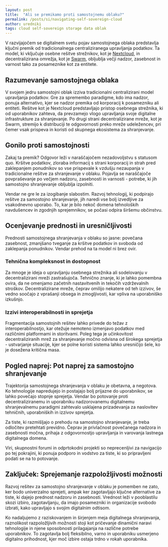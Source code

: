 ```yaml
---
layout: post
title:  "Ali se premikamo proti samostojnemu oblaku?"
permalink: /posts/si/navigating-self-sovereign-cloud
author: uredniki
tags: cloud self-sovereign storage data oblak
---
```


V razvijajočem se digitalnem svetu pojav samostojnega oblaka predstavlja ključni premik od tradicionalnega centraliziranega upravljanja podatkov. Ta model, ki vključuje osebne rešitve strežnikov, kot je [Nextcloud](https://nextcloud.com/), in decentralizirana omrežja, kot je [Swarm](https://www.ethswarm.org/), obljublja večji nadzor, zasebnost in varnost tako za posameznike kot za entitete.

## Razumevanje samostojnega oblaka

V svojem jedru samostojni oblak izziva tradicionalni centralizirani model upravljanja podatkov. Gre za spremembo paradigme, kdo ima nadzor, ponuja alternativo, kjer se nadzor premika od korporacij k posamezniku ali entiteti. Rešitve kot je Nextcloud predstavljajo pristop osebnega strežnika, ki od uporabnikov zahteva, da prevzamejo vlogo upravljanja svoje digitalne infrastrukture za shranjevanje. Po drugi strani decentralizirane mreže, kot je Swarm, stremijo k distribuciji te odgovornosti preko mreže udeležencev, pri čemer vsak prispeva in koristi od skupnega ekosistema za shranjevanje.

## Gonilo proti samostojnosti

Zakaj ta premik? Odgovor leži v naraščajočem nezadovoljstvu s statusom quo. Kršitve podatkov, zloraba informacij s strani korporacij in strah pred zaklepanjem ponudnikov so vse prispevale k vzdušju nezaupanja v tradicionalne rešitve za shranjevanje v oblaku. Pojavlja se naraščajoče povpraševanje po večjem nadzoru, zasebnosti in varnosti - potrebe, ki jih samostojno shranjevanje obljublja izpolniti.

Vendar ne gre le za izogibanje slabostim. Razvoj tehnologij, ki podpirajo rešitve za samostojno shranjevanje, jih naredi vse bolj izvedljive za vsakodnevno uporabo. To, kar je bilo nekoč domena tehnoloških navdušencev in zgodnjih sprejemnikov, se počasi odpira širšemu občinstvu.

## Ocenjevanje prednosti in uresničljivosti

Prednosti samostojnega shranjevanja v oblaku so jasne: povečana zasebnost, zmanjšano tveganje za kršitve podatkov in svoboda od zaklepanja ponudnikov. Vendar prehod na ta model ni brez ovir.

### Tehnična kompleksnost in dostopnost

Za mnoge je ideja o upravljanju osebnega strežnika ali sodelovanju v decentralizirani mreži zastrašujoča. Tehnično znanje, ki je lahko pomembna ovira, da ne omenjamo začetnih nastavitvenih in tekočih vzdrževalnih stroškov. Decentralizirane mreže, čeprav omilijo nekatere od teh izzivov, še vedno soočajo z vprašanji obsega in zmogljivosti, kar vpliva na uporabniško izkušnjo.

### Izzivi interoperabilnosti in sprejetja

Fragmentacija samostojnih rešitev lahko privede do težav z interoperabilnostjo, kar otežuje nemoteno izmenjavo podatkov med različnimi platformami in storitvami. Poleg tega je učinkovitost decentraliziranih mrež za shranjevanje močno odvisna od širokega sprejetja - ustvarjanje situacije, kjer se polne koristi sistema lahko uresničijo šele, ko je dosežena kritična masa.

## Pogled naprej: Pot naprej za samostojno shranjevanje

Trajektorija samostojnega shranjevanja v oblaku je obetavna, a negotova. Ko tehnologije napredujejo in postajajo bolj prijazne do uporabnikov, se lahko povečajo stopnje sprejetja. Vendar bo potovanje proti decentraliziranemu in uporabniku nadzorovanemu digitalnemu shranjevalnemu paradigmi zahtevalo usklajena prizadevanja za naslovitev tehničnih, uporabniških in izzivov sprejetja.

Za tiste, ki razmišljajo o prehodu na samostojno shranjevanje, je treba odločitev pretehtati previdno. Čeprav je privlačnost povečanega nadzora in zasebnosti močna, prihaja z odgovornostjo upravljanja in varovanja lastnega digitalnega domena.

Viri, skupnostni forumi in odprtokodni projekti so neprecenljivi za navigacijo po tej pokrajini, ki ponuja podporo in vodstvo za tiste, ki so pripravljeni podati se na to potovanje.

## Zaključek: Sprejemanje razpoložljivosti možnosti

Razvoj rešitev za samostojno shranjevanje v oblaku je pomemben ne zato, ker bodo univerzalno sprejeti, ampak ker zagotavljajo ključne alternative za tiste, ki dajejo prednost nadzoru in zasebnosti. Vrednost leži v pooblastilu skozi izbiro, zagotavljanju, da imajo posamezniki in organizacije svobodo izbrati, kako upravljajo s svojim digitalnim odtisom.

Ko nadaljujemo z raziskovanjem in širjenjem meja digitalnega shranjevanja, raznolikost razpoložljivih možnosti stoji kot pričevanje dinamični naravi tehnologije in njene sposobnosti prilagajanja na različne potrebe uporabnikov. To zagotavlja bolj fleksibilno, varno in uporabniku usmerjeno digitalno prihodnost, kjer moč izbire ostaja trdno v rokah uporabnika.

